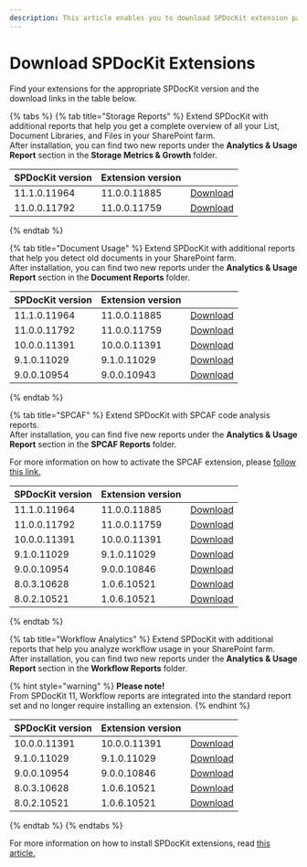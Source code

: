```yaml
---
description: This article enables you to download SPDocKit extension packages.
---
```


# Download SPDocKit Extensions

Find your extensions for the appropriate SPDocKit version and the download links in the table below.

{% tabs %}
{% tab title="Storage Reports" %}
Extend SPDocKit with additional reports that help you get a complete overview of all your List, Document Libraries, and Files in your SharePoint farm.  
After installation, you can find two new reports under the **Analytics & Usage Report** section in the **Storage Metrics & Growth** folder.

| SPDocKit version | Extension version |  |
| :--- | :--- | :--- |
| 11.1.0.11964 | 11.0.0.11885 | [Download](https://extensions.syskit.com/api/v2/package/syskit.spdockit.plugins.storagereports/11.0.0.11885) |
| 11.0.0.11792 | 11.0.0.11759 | [Download](https://extensions.syskit.com/api/v2/package/syskit.spdockit.plugins.storagereports/11.0.0.11759) |
{% endtab %}

{% tab title="Document Usage" %}
Extend SPDocKit with additional reports that help you detect old documents in your SharePoint farm.  
After installation, you can find two new reports under the **Analytics & Usage Report** section in the **Document Reports** folder.

| SPDocKit version | Extension version |  |
| :--- | :--- | :--- |
| 11.1.0.11964 | 11.0.0.11885 | [Download](https://extensions.syskit.com/api/v2/package/syskit.spdockit.plugins.documentusage/11.0.0.11885) |
| 11.0.0.11792 | 11.0.0.11759 | [Download](https://extensions.syskit.com/api/v2/package/syskit.spdockit.plugins.documentusage/11.0.0.11759) |
| 10.0.0.11391 | 10.0.0.11391 | [Download](https://extensions.syskit.com/api/v2/package/syskit.spdockit.plugins.documentusage/10.0.0.11391) |
| 9.1.0.11029 | 9.1.0.11029 | [Download](https://extensions.syskit.com/api/v2/package/syskit.spdockit.plugins.documentusage/9.1.0.11029) |
| 9.0.0.10954 | 9.0.0.10943 | [Download](https://extensions.syskit.com/api/v2/package/syskit.spdockit.plugins.documentusage/9.0.0.10943) |
{% endtab %}

{% tab title="SPCAF" %}
Extend SPDocKit with SPCAF code analysis reports.  
After installation, you can find five new reports under the **Analytics & Usage Report** section in the **SPCAF Reports** folder.

For more information on how to activate the SPCAF extension, please [follow this link.](activate-spcaf-extension.md)

| SPDocKit version | Extension version |  |
| :--- | :--- | :--- |
| 11.1.0.11964 | 11.0.0.11885 | [Download](https://extensions.syskit.com/api/v2/package/syskit.spdockit.plugins.spcaf/11.0.0.11885) |
| 11.0.0.11792 | 11.0.0.11759 | [Download](https://extensions.syskit.com/api/v2/package/syskit.spdockit.plugins.spcaf/11.0.0.11759) |
| 10.0.0.11391 | 10.0.0.11391 | [Download](https://extensions.syskit.com/api/v2/package/syskit.spdockit.plugins.spcaf/10.0.0.11391) |
| 9.1.0.11029 | 9.1.0.11029 | [Download](https://extensions.syskit.com/api/v2/package/syskit.spdockit.plugins.spcaf/9.1.0.11029) |
| 9.0.0.10954 | 9.0.0.10846 | [Download](https://extensions.syskit.com/api/v2/package/syskit.spdockit.plugins.spcaf/9.0.0.10846) |
| 8.0.3.10628 | 1.0.6.10521 | [Download](https://extensions.syskit.com/api/v2/package/acceleratio.spdockit.plugins.spcaf/1.0.6.10521) |
| 8.0.2.10521 | 1.0.6.10521 | [Download](https://extensions.syskit.com/api/v2/package/acceleratio.spdockit.plugins.spcaf/1.0.6.10521) |
{% endtab %}

{% tab title="Workflow Analytics" %}
Extend SPDocKit with additional reports that help you analyze workflow usage in your SharePoint farm.  
After installation, you can find two new reports under the **Analytics & Usage Report** section in the **Workflow Reports** folder.

{% hint style="warning" %}
**Please note!**  
From SPDocKit 11, Workflow reports are integrated into the standard report set and no longer require installing an extension.
{% endhint %}

| SPDocKit version | Extension version |  |
| :--- | :--- | :--- |
| 10.0.0.11391 | 10.0.0.11391 | [Download](https://extensions.syskit.com/api/v2/package/syskit.spdockit.plugins.workflowanalytics/10.0.0.11391) |
| 9.1.0.11029 | 9.1.0.11029 | [Download](https://extensions.syskit.com/api/v2/package/syskit.spdockit.plugins.workflowanalytics/9.1.0.11029) |
| 9.0.0.10954 | 9.0.0.10846 | [Download](https://extensions.syskit.com/api/v2/package/syskit.spdockit.plugins.workflowanalytics/9.0.0.10846) |
| 8.0.3.10628 | 1.0.6.10521 | [Download](https://extensions.syskit.com/api/v2/package/acceleratio.spdockit.plugins.workflowanalytics/1.0.6.10521) |
| 8.0.2.10521 | 1.0.6.10521 | [Download](https://extensions.syskit.com/api/v2/package/acceleratio.spdockit.plugins.workflowanalytics/1.0.6.10521) |
{% endtab %}
{% endtabs %}

For more information on how to install SPDocKit extensions, read [this article.](install-spdockit-extensions.md)

